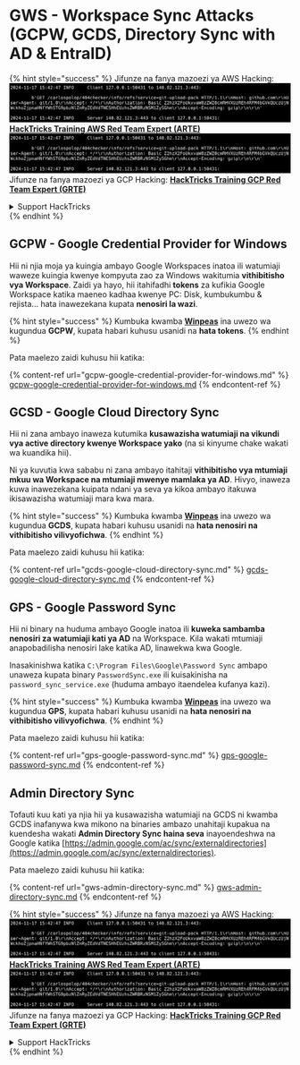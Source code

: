 # GWS - Workspace Sync Attacks (GCPW, GCDS, Directory Sync with AD & EntraID)

{% hint style="success" %}
Jifunze na fanya mazoezi ya AWS Hacking:<img src="../../../.gitbook/assets/image (1).png" alt="" data-size="line">[**HackTricks Training AWS Red Team Expert (ARTE)**](https://training.hacktricks.xyz/courses/arte)<img src="../../../.gitbook/assets/image (1).png" alt="" data-size="line">\
Jifunze na fanya mazoezi ya GCP Hacking: <img src="../../../.gitbook/assets/image (2).png" alt="" data-size="line">[**HackTricks Training GCP Red Team Expert (GRTE)**<img src="../../../.gitbook/assets/image (2).png" alt="" data-size="line">](https://training.hacktricks.xyz/courses/grte)

<details>

<summary>Support HackTricks</summary>

* Angalia [**mpango wa usajili**](https://github.com/sponsors/carlospolop)!
* **Jiunge na** 💬 [**kikundi cha Discord**](https://discord.gg/hRep4RUj7f) au [**kikundi cha telegram**](https://t.me/peass) au **tufuatilie** kwenye **Twitter** 🐦 [**@hacktricks\_live**](https://twitter.com/hacktricks\_live)**.**
* **Shiriki mbinu za hacking kwa kuwasilisha PRs kwa** [**HackTricks**](https://github.com/carlospolop/hacktricks) na [**HackTricks Cloud**](https://github.com/carlospolop/hacktricks-cloud) github repos.

</details>
{% endhint %}

## GCPW - Google Credential Provider for Windows

Hii ni njia moja ya kuingia ambayo Google Workspaces inatoa ili watumiaji waweze kuingia kwenye kompyuta zao za Windows wakitumia **vithibitisho vya Workspace**. Zaidi ya hayo, hii itahifadhi **tokens** za kufikia Google Workspace katika maeneo kadhaa kwenye PC: Disk, kumbukumbu & rejista... hata inawezekana kupata **nenosiri la wazi**.

{% hint style="success" %}
Kumbuka kwamba [**Winpeas**](https://github.com/peass-ng/PEASS-ng/tree/master/winPEAS/winPEASexe) ina uwezo wa kugundua **GCPW**, kupata habari kuhusu usanidi na **hata tokens**.
{% endhint %}

Pata maelezo zaidi kuhusu hii katika:

{% content-ref url="gcpw-google-credential-provider-for-windows.md" %}
[gcpw-google-credential-provider-for-windows.md](gcpw-google-credential-provider-for-windows.md)
{% endcontent-ref %}

## GCSD - Google Cloud Directory Sync

Hii ni zana ambayo inaweza kutumika **kusawazisha watumiaji na vikundi vya active directory kwenye Workspace yako** (na si kinyume chake wakati wa kuandika hii).

Ni ya kuvutia kwa sababu ni zana ambayo itahitaji **vithibitisho vya mtumiaji mkuu wa Workspace na mtumiaji mwenye mamlaka ya AD**. Hivyo, inaweza kuwa inawezekana kuipata ndani ya seva ya kikoa ambayo itakuwa ikisawazisha watumiaji mara kwa mara.

{% hint style="success" %}
Kumbuka kwamba [**Winpeas**](https://github.com/peass-ng/PEASS-ng/tree/master/winPEAS/winPEASexe) ina uwezo wa kugundua **GCDS**, kupata habari kuhusu usanidi na **hata nenosiri na vithibitisho vilivyofichwa**.
{% endhint %}

Pata maelezo zaidi kuhusu hii katika:

{% content-ref url="gcds-google-cloud-directory-sync.md" %}
[gcds-google-cloud-directory-sync.md](gcds-google-cloud-directory-sync.md)
{% endcontent-ref %}

## GPS - Google Password Sync

Hii ni binary na huduma ambayo Google inatoa ili **kuweka sambamba nenosiri za watumiaji kati ya AD** na Workspace. Kila wakati mtumiaji anapobadilisha nenosiri lake katika AD, linawekwa kwa Google.

Inasakinishwa katika `C:\Program Files\Google\Password Sync` ambapo unaweza kupata binary `PasswordSync.exe` ili kuisakinisha na `password_sync_service.exe` (huduma ambayo itaendelea kufanya kazi).

{% hint style="success" %}
Kumbuka kwamba [**Winpeas**](https://github.com/peass-ng/PEASS-ng/tree/master/winPEAS/winPEASexe) ina uwezo wa kugundua **GPS**, kupata habari kuhusu usanidi na **hata nenosiri na vithibitisho vilivyofichwa**.
{% endhint %}

Pata maelezo zaidi kuhusu hii katika:

{% content-ref url="gps-google-password-sync.md" %}
[gps-google-password-sync.md](gps-google-password-sync.md)
{% endcontent-ref %}

## Admin Directory Sync

Tofauti kuu kati ya njia hii ya kusawazisha watumiaji na GCDS ni kwamba GCDS inafanywa kwa mikono na binaries ambazo unahitaji kupakua na kuendesha wakati **Admin Directory Sync haina seva** inayoendeshwa na Google katika [https://admin.google.com/ac/sync/externaldirectories](https://admin.google.com/ac/sync/externaldirectories).

Pata maelezo zaidi kuhusu hii katika:

{% content-ref url="gws-admin-directory-sync.md" %}
[gws-admin-directory-sync.md](gws-admin-directory-sync.md)
{% endcontent-ref %}

{% hint style="success" %}
Jifunze na fanya mazoezi ya AWS Hacking:<img src="../../../.gitbook/assets/image (1).png" alt="" data-size="line">[**HackTricks Training AWS Red Team Expert (ARTE)**](https://training.hacktricks.xyz/courses/arte)<img src="../../../.gitbook/assets/image (1).png" alt="" data-size="line">\
Jifunze na fanya mazoezi ya GCP Hacking: <img src="../../../.gitbook/assets/image (2).png" alt="" data-size="line">[**HackTricks Training GCP Red Team Expert (GRTE)**<img src="../../../.gitbook/assets/image (2).png" alt="" data-size="line">](https://training.hacktricks.xyz/courses/grte)

<details>

<summary>Support HackTricks</summary>

* Angalia [**mpango wa usajili**](https://github.com/sponsors/carlospolop)!
* **Jiunge na** 💬 [**kikundi cha Discord**](https://discord.gg/hRep4RUj7f) au [**kikundi cha telegram**](https://t.me/peass) au **tufuatilie** kwenye **Twitter** 🐦 [**@hacktricks\_live**](https://twitter.com/hacktricks\_live)**.**
* **Shiriki mbinu za hacking kwa kuwasilisha PRs kwa** [**HackTricks**](https://github.com/carlospolop/hacktricks) na [**HackTricks Cloud**](https://github.com/carlospolop/hacktricks-cloud) github repos.

</details>
{% endhint %}
